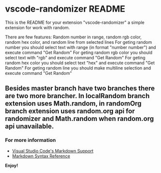 # vscode-randomizer README

This is the README for your extension "vscode-randomizer" a simple extension for work with random.

There are few features: Random number in range, random rgb color, random hex color, and random line from selected lines
For geting random number you should select text with range (in format "number number") and execute command "Get Random"
For geting random rgb color you should select text with "rgb" and execute command "Get Random"
For geting random hex color you should select text "hex" and execute command "Get Random"
For geting random line you should make multiline selection and execute command "Get Random"

Besides master branch have two branches there are two more brancher. In localRandom branch extension uses Math.random, in randomOrg branch extension uses random.org api for randomizer and Math.random when random.org api unavailable.
-----------------------------------------------------------------------------------------------------------

### For more information

* [Visual Studio Code's Markdown Support](http://code.visualstudio.com/docs/languages/markdown)
* [Markdown Syntax Reference](https://help.github.com/articles/markdown-basics/)

**Enjoy!**
